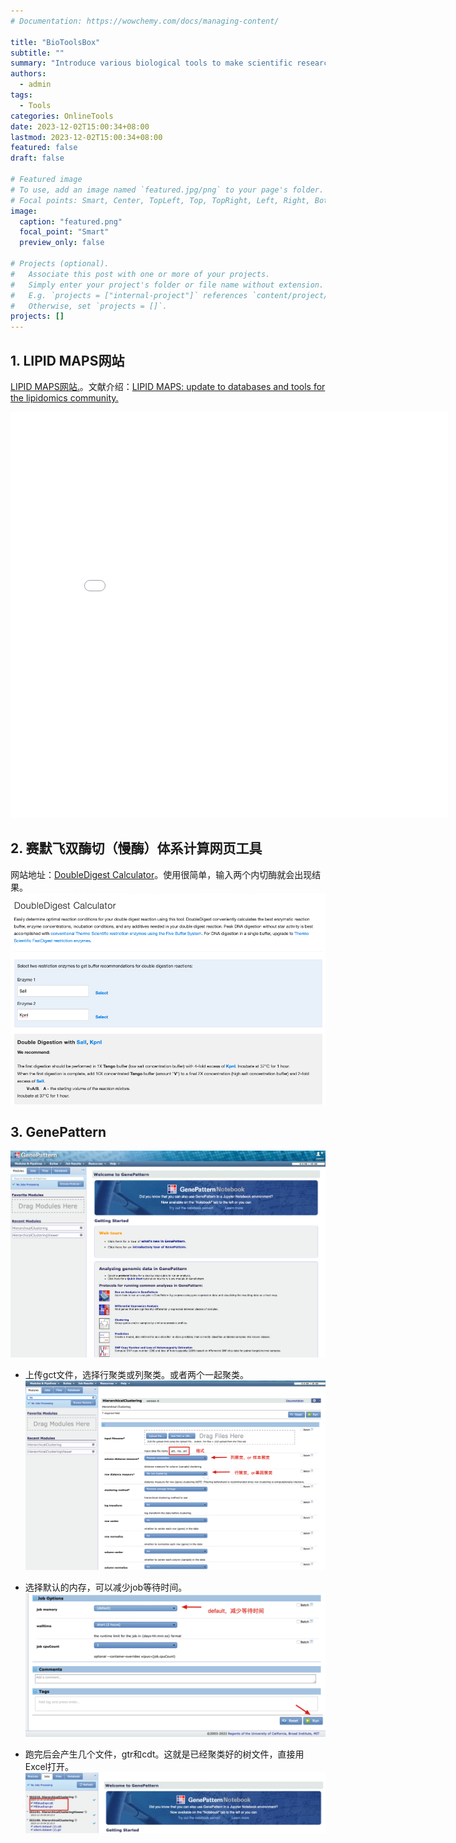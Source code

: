 ```yaml
---
# Documentation: https://wowchemy.com/docs/managing-content/

title: "BioToolsBox"
subtitle: ""
summary: "Introduce various biological tools to make scientific research easier."
authors: 
  - admin
tags: 
  - Tools
categories: OnlineTools
date: 2023-12-02T15:00:34+08:00
lastmod: 2023-12-02T15:00:34+08:00
featured: false
draft: false

# Featured image
# To use, add an image named `featured.jpg/png` to your page's folder.
# Focal points: Smart, Center, TopLeft, Top, TopRight, Left, Right, BottomLeft, Bottom, BottomRight.
image:
  caption: "featured.png"
  focal_point: "Smart"
  preview_only: false

# Projects (optional).
#   Associate this post with one or more of your projects.
#   Simply enter your project's folder or file name without extension.
#   E.g. `projects = ["internal-project"]` references `content/project/deep-learning/index.md`.
#   Otherwise, set `projects = []`.
projects: []
---
```

## 1. LIPID MAPS网站
[LIPID MAPS网站.](https://www.lipidmaps.org)。文献介绍：[LIPID MAPS: update to databases and tools for the lipidomics community.](https://academic.oup.com/nar/advance-article/doi/10.1093/nar/gkad896/7321986?login=true) 
<center><embed src="LIPIDMAPS.pdf" width="700" height="650"></center>

## 2. 赛默飞双酶切（慢酶）体系计算网页工具
网站地址：[DoubleDigest Calculator](https://www.thermofisher.cn/cn/zh/home/brands/thermo-scientific/molecular-biology/thermo-scientific-restriction-modifying-enzymes/restriction-enzymes-thermo-scientific/double-digest-calculator-thermo-scientific.html)。使用很简单，输入两个内切酶就会出现结果。
![使用](image.png)

## 3. GenePattern
![homepage](image-1.png)

- 上传gct文件，选择行聚类或列聚类。或者两个一起聚类。
![cluster](image-2.png)

- 选择默认的内存，可以减少job等待时间。
![memeory](image-3.png)

- 跑完后会产生几个文件，gtr和cdt。这就是已经聚类好的树文件，直接用Excel打开。
![results](image-4.png)